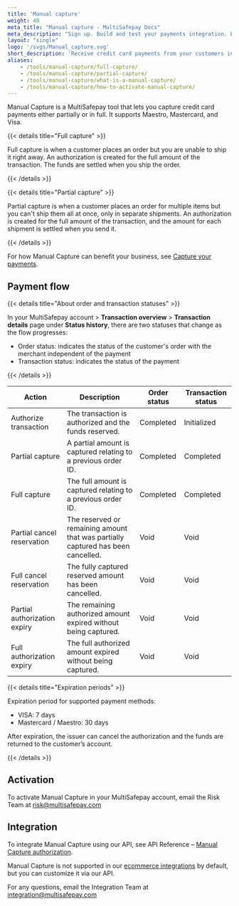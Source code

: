 ```yaml
---
title: 'Manual capture'
weight: 40
meta_title: "Manual capture - MultiSafepay Docs"
meta_description: "Sign up. Build and test your payments integration. Explore our products and services. Use our API Reference, SDKs, and wrappers. Get support."
layout: "single"
logo: '/svgs/Manual_capture.svg'
short_description: 'Receive credit card payments from your customers in full or partial captures.'
aliases:
    - /tools/manual-capture/full-capture/
    - /tools/manual-capture/partial-capture/
    - /tools/manual-capture/what-is-a-manual-capture/
    - /tools/manual-capture/how-to-activate-manual-capture/
---
```

Manual Capture is a MultiSafepay tool that lets you capture credit card payments either partially or in full. It supports Maestro, Mastercard, and Visa.

{{< details title="Full capture" >}}

Full capture is when a customer places an order but you are unable to ship it right away. An authorization is created for the full amount of the transaction. The funds are settled when you ship the order.

{{< /details >}}

{{< details title="Partial capture" >}}

Partial capture is when a customer places an order for multiple items but you can't ship them all at once, only in separate shipments. An authorization is created for the full amount of the transaction, and the amount for each shipment is settled when you send it.

{{< /details >}}

For how Manual Capture can benefit your business, see [Capture your payments](https://www.multisafepay.com/blog/capture-your-payments).

## Payment flow

{{< details title="About order and transaction statuses" >}}

In your MultiSafepay account > **Transaction overview** > **Transaction details** page under **Status history**, there are two statuses that change as the flow progresses: 

- Order status: indicates the status of the customer's order with the merchant independent of the payment
- Transaction status: indicates the status of the payment

{{< /details >}}

| Action | Description | Order status | Transaction status |
|---|---|---|---|
|  Authorize transaction | The transaction is authorized and the funds reserved. | Completed   | Initialized  |
| Partial capture | A partial amount is captured relating to a previous order ID. | Completed  | Completed |
| Full capture | The full amount is captured relating to a previous order ID. | Completed    | Completed  |
| Partial cancel reservation | The reserved or remaining amount that was partially captured has been cancelled. | Void | Void |
| Full cancel reservation | The fully captured reserved amount has been cancelled.  | Void | Void | 
| Partial authorization expiry | The remaining authorized amount expired without being captured. | Void | Void |
| Full authorization expiry | The full authorized amount expired without being captured. | Void    | Void  |

{{< details title="Expiration periods" >}}

Expiration period for supported payment methods: 

* VISA: 7 days
* Mastercard / Maestro: 30 days

After expiration, the issuer can cancel the authorization and the funds are returned to the customer’s account.

{{< /details >}}

## Activation

To activate Manual Capture in your MultiSafepay account, email the Risk Team at <risk@multisafepay.com>

## Integration
To integrate Manual Capture using our API, see API Reference – [Manual Capture authorization](/api/#manual-capture-authorization).

Manual Capture is not supported in our [ecommerce integrations](/integrations/ecommerce-integrations) by default, but you can customize it via our API.

For any questions, email the Integration Team at <integration@multisafepay.com>